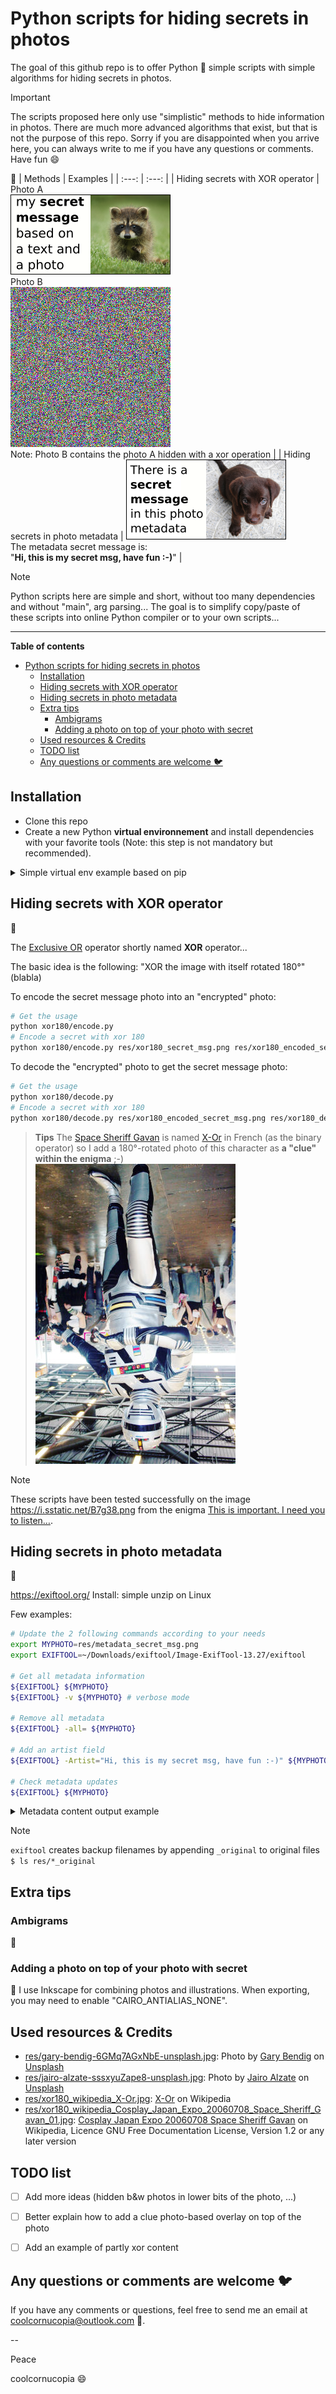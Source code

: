 # Python scripts for hiding secrets in photos
The goal of this github repo is to offer Python :snake: simple scripts with simple algorithms for hiding secrets in photos.

> [!important]
> The scripts proposed here only use "simplistic" methods to hide information in photos.
> There are much more advanced algorithms that exist, but that is not the purpose of this repo.
> Sorry if you are disappointed when you arrive here, you can always write to me if you have any questions or comments.
> Have fun :smile:

:construction:
| Methods | Examples |
| :---: | :---: |
| Hiding secrets with XOR operator | Photo A <br> ![](res/xor180_secret_msg.png) <br> Photo B <br> ![](res/xor180_encoded_secret_msg.png) <br>Note: Photo B contains the photo A hidden with a xor operation |
| Hiding secrets in photo metadata | ![](res/metadata_secret_msg.png) <br>The metadata secret message is: <br>"**Hi, this is my secret msg, have fun :-)**" |




> [!note]
> Python scripts here are simple and short, without too many dependencies and without "main", arg parsing...
> The goal is to simplify copy/paste of these scripts into online Python compiler or to your own scripts...


---

**Table of contents**

<!-- @import "[TOC]" {cmd="toc" depthFrom=1 depthTo=6 orderedList=false} -->

<!-- code_chunk_output -->

- [Python scripts for hiding secrets in photos](#python-scripts-for-hiding-secrets-in-photos)
  - [Installation](#installation)
  - [Hiding secrets with XOR operator](#hiding-secrets-with-xor-operator)
  - [Hiding secrets in photo metadata](#hiding-secrets-in-photo-metadata)
  - [Extra tips](#extra-tips)
    - [Ambigrams](#ambigrams)
    - [Adding a photo on top of your photo with secret](#adding-a-photo-on-top-of-your-photo-with-secret)
  - [Used resources & Credits](#used-resources--credits)
  - [TODO list](#todo-list)
  - [Any questions or comments are welcome :bird:](#any-questions-or-comments-are-welcome-bird)

<!-- /code_chunk_output -->




## Installation
* Clone this repo
* Create a new Python **virtual environnement** and install dependencies with your favorite tools (Note: this step is not mandatory but recommended).
<details>
<summary>Simple virtual env example based on pip</summary>

```bash
# Create the virtual env and activate it
python3.11 -m venv venv
source venv/bin/activate
pip install --upgrade pip

# Install requirements
pip install -r requirements.txt
# or use simple commands like "pip install opencv-python"

# Leave the virtual env when necessary with the command "deactivate"
```
</details>


## Hiding secrets with XOR operator
:construction:

The [Exclusive OR](https://en.wikipedia.org/wiki/XOR_gate) operator shortly named **XOR** operator...

The basic idea is the following:
"XOR the image with itself rotated 180°"
(blabla)



To encode the secret message photo into an "encrypted" photo:
```bash
# Get the usage
python xor180/encode.py
# Encode a secret with xor 180
python xor180/encode.py res/xor180_secret_msg.png res/xor180_encoded_secret_msg.png
```

To decode the "encrypted" photo to get the secret message photo:
```bash
# Get the usage
python xor180/decode.py
# Encode a secret with xor 180
python xor180/decode.py res/xor180_encoded_secret_msg.png res/xor180_decoded_secret_msg.png

```

> **Tips**
> The [Space Sheriff Gavan](https://en.wikipedia.org/wiki/Space_Sheriff_Gavan) is named [X-Or](https://fr.wikipedia.org/wiki/X-Or) in French (as the binary operator) so I add a 180°-rotated photo of this character as **a "clue" within the enigma** ;-)
> ![](res/xor180_wikipedia_Cosplay_Japan_Expo_20060708_Space_Sheriff_Gavan_01_180.jpg)


> [!note]
> These scripts have been tested successfully on the image https://i.sstatic.net/B7g38.png
> from the enigma [This is important. I need you to listen…](https://puzzling.stackexchange.com/questions/28494/this-is-important-i-need-you-to-listen).


## Hiding secrets in photo metadata
:construction:

https://exiftool.org/ 
Install: simple unzip on Linux

Few examples:
```bash
# Update the 2 following commands according to your needs
export MYPHOTO=res/metadata_secret_msg.png
export EXIFTOOL=~/Downloads/exiftool/Image-ExifTool-13.27/exiftool

# Get all metadata information
${EXIFTOOL} ${MYPHOTO}
${EXIFTOOL} -v ${MYPHOTO} # verbose mode

# Remove all metadata
${EXIFTOOL} -all= ${MYPHOTO}

# Add an artist field
${EXIFTOOL} -Artist="Hi, this is my secret msg, have fun :-)" ${MYPHOTO}

# Check metadata updates
${EXIFTOOL} ${MYPHOTO}
```

<details>
<summary>Metadata content output example</summary>

```bash
$ exiftool res/metadata_secret_msg.png
ExifTool Version Number         : 13.27
File Name                       : metadata_secret_msg.png
Directory                       : res
File Size                       : 50 kB
File Modification Date/Time     : 2025:04:28 07:21:41+02:00
File Access Date/Time           : 2025:04:28 07:21:41+02:00
File Inode Change Date/Time     : 2025:04:28 07:21:41+02:00
File Permissions                : -rw-r--r--
File Type                       : PNG
File Type Extension             : png
MIME Type                       : image/png
Image Width                     : 256
Image Height                    : 128
Bit Depth                       : 8
Color Type                      : RGB with Alpha
Compression                     : Deflate/Inflate
Filter                          : Adaptive
Interlace                       : Noninterlaced
Artist                          : Hi, this is my secret msg, have fun :-)
Image Size                      : 256x128
Megapixels                      : 0.033
```
</details>


> [!note]
> ```exiftool``` creates backup filenames by appending ```_original``` to original files
> ```$ ls res/*_original```


## Extra tips
### Ambigrams
:construction:

### Adding a photo on top of your photo with secret
:construction:
I use Inkscape for combining photos and illustrations.
When exporting, you may need to enable "CAIRO_ANTIALIAS_NONE".


## Used resources & Credits
* [res/gary-bendig-6GMq7AGxNbE-unsplash.jpg](res/gary-bendig-6GMq7AGxNbE-unsplash.jpg): Photo by [Gary Bendig](https://unsplash.com/@kris_ricepees?utm_content=creditCopyText&utm_medium=referral&utm_source=unsplash) on [Unsplash](https://unsplash.com/photos/raccoon-walking-on-lawn-grass-6GMq7AGxNbE?utm_content=creditCopyText&utm_medium=referral&utm_source=unsplash)
* [res/jairo-alzate-sssxyuZape8-unsplash.jpg](res/jairo-alzate-sssxyuZape8-unsplash.jpg): Photo by [Jairo Alzate](https://unsplash.com/@jairoalzate?utm_content=creditCopyText&utm_medium=referral&utm_source=unsplash) on [Unsplash](https://unsplash.com/photos/short-coated-brown-puppy-on-white-floor-sssxyuZape8?utm_content=creditCopyText&utm_medium=referral&utm_source=unsplash)
* [res/xor180_wikipedia_X-Or.jpg](res/xor180_wikipedia_X-Or.jpg): [X-Or](https://fr.wikipedia.org/wiki/Fichier:X-Or.jpg) on Wikipedia
* [res/xor180_wikipedia_Cosplay_Japan_Expo_20060708_Space_Sheriff_Gavan_01.jpg](res/xor180_wikipedia_Cosplay_Japan_Expo_20060708_Space_Sheriff_Gavan_01.jpg): [Cosplay Japan Expo 20060708 Space Sheriff Gavan](https://commons.wikimedia.org/wiki/File:Cosplay_Japan_Expo_20060708_Space_Sheriff_Gavan_01.jpg) on Wikipedia, Licence GNU Free Documentation License, Version 1.2 or any later version


## TODO list
- [ ] Add more ideas (hidden b&w photos in lower bits of the photo, ...)
- [ ] Better explain how to add a clue photo-based overlay on top of the photo
- [ ] Add an example of partly xor content


## Any questions or comments are welcome :bird:
If you have any comments or questions, feel free to send me an email at coolcornucopia@outlook.com :email:.

--

Peace

coolcornucopia :smile:
